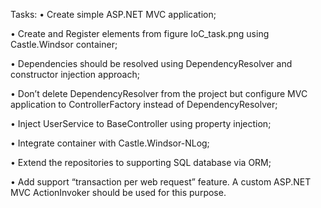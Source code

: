 Tasks:
•	Create simple ASP.NET MVC application;

•	Create and Register elements from figure IoC_task.png using Castle.Windsor container;

•	Dependencies should be resolved using DependencyResolver and constructor injection approach;

•	Don’t delete DependencyResolver from the project but configure MVC application to ControllerFactory instead of DependencyResolver;

•	Inject UserService to BaseController using property injection;

•	Integrate container with Castle.Windsor-NLog;

•	Extend the repositories to supporting SQL database via ORM;

•	Add support “transaction per web request” feature. A custom ASP.NET MVC ActionInvoker should be used for this purpose.
